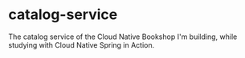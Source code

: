 # catalog-service
The catalog service of the Cloud Native Bookshop I'm building, while studying with Cloud Native Spring in Action.
